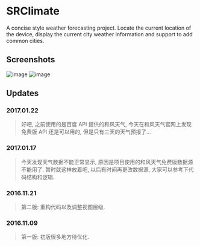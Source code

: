 # SRClimate

A concise style weather forecasting project. Locate the current location of the device, display the current city weather information and support to add common cities.

## Screenshots

![image](./screenshots1.png) ![image](./screenshots2.png)

## Updates

### 2017.01.22
> 好吧, 之前使用的是百度 API 提供的和风天气, 今天在和风天气官网上发现免费版 API 还是可以用的, 但是只有三天的天气预报了... 

### 2017.01.17
> 今天发现天气数据不能正常显示, 原因是项目使用的和风天气免费版数据源不能用了. 暂时就这样放着吧, 以后有时间再更改数据源, 大家可以参考下代码结构和逻辑.

### 2016.11.21
> 第二版: 重构代码以及调整视图层级.

### 2016.11.09
> 第一版: 初版很多地方待优化.